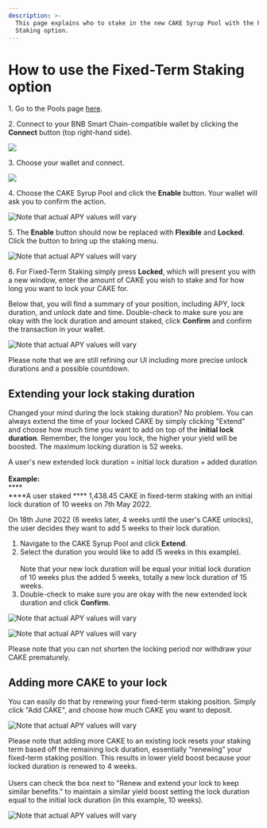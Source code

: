 ```yaml
---
description: >-
  This page explains who to stake in the new CAKE Syrup Pool with the Fixed-Term
  Staking option.
---
```


# How to use the Fixed-Term Staking option

1\. Go to the Pools page [here](https://pancakeswap.finance/pools).

2\. Connect to your BNB Smart Chain-compatible wallet by clicking the **Connect** button (top right-hand side).

![](<../../../.gitbook/assets/2-how-to-stake-in-syrup-pool (1) (1) (1) (2).png>)

3\. Choose your wallet and connect.

![](<../../../.gitbook/assets/3-how-to-stake-in-syrup-pool (1) (1) (2).png>)

4\. Choose the CAKE Syrup Pool and click the **Enable** button. Your wallet will ask you to confirm the action.

![Note that actual APY values will vary](../../../.gitbook/assets/cake-pool-notenable.png)

5\. The **Enable** button should now be replaced with **Flexible** and **Locked**. Click the button to bring up the staking menu.

![Note that actual APY values will vary](../../../.gitbook/assets/cake-pool-enabled1-small.png)

6\. For Fixed-Term Staking simply press **Locked**, which will present you with a new window, enter the amount of CAKE you wish to stake and for how long you want to lock your CAKE for.&#x20;

Below that, you will find a summary of your position, including APY, lock duration, and unlock date and time. Double-check to make sure you are okay with the lock duration and amount staked, click **Confirm** and confirm the transaction in your wallet.

![Note that actual APY values will vary](../../../.gitbook/assets/5-how-to-stake-in-fixed-pool.png)

Please note that we are still refining our UI including more precise unlock durations and a possible countdown.

## Extending your lock staking duration

Changed your mind during the lock staking duration? No problem. You can always extend the time of your locked CAKE by simply clicking "Extend" and choose how much time you want to add on top of the **initial lock duration**. Remember, the longer you lock, the higher your yield will be boosted. The maximum locking duration is 52 weeks.&#x20;

A user's new extended lock duration = initial lock duration + added duration\
\
**Example:** \
****\
****A user staked **** 1,438.45 CAKE in fixed-term staking with an initial lock duration of 10 weeks on 7th May 2022.&#x20;

On 18th June 2022 (6 weeks later, 4 weeks until the user's CAKE unlocks), the user decides they want to add 5 weeks to their lock duration.

1. Navigate to the CAKE Syrup Pool and click **Extend**.
2. Select the duration you would like to add (5 weeks in this example). \
   \
   Note that your new lock duration will be equal your initial lock duration of 10 weeks plus the added 5 weeks, totally a new lock duration of 15 weeks.
3. Double-check to make sure you are okay with the new extended lock duration and click **Confirm**.

![Note that actual APY values will vary](<../../../.gitbook/assets/6-how-to-stake-in-fixed-pool (1).png>)

![Note that actual APY values will vary](../../../.gitbook/assets/7-how-to-stake-in-fixed-pool.png)

Please note that you can not shorten the locking period nor withdraw your CAKE prematurely.

## Adding more CAKE to your lock

You can easily do that by renewing your fixed-term staking position. Simply click "Add CAKE", and choose how much CAKE you want to deposit.

![Note that actual APY values will vary](../../../.gitbook/assets/8-how-to-stake-in-fixed-pool.png)

Please note that adding more CAKE to an existing lock resets your staking term based off the remaining lock duration, essentially “renewing” your fixed-term staking position. This results in lower yield boost because your locked duration is renewed to 4 weeks. \
\
Users can check the box next to "Renew and extend your lock to keep similar benefits." to maintain a similar yield boost setting the lock duration equal to the initial lock duration (in this example, 10 weeks).

![Note that actual APY values will vary](../../../.gitbook/assets/9-how-to-stake-in-fixed-pool.png)

